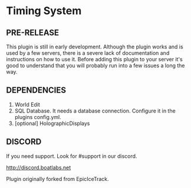 # Timing System

## PRE-RELEASE

This plugin is still in early development. Although the plugin works and is used by a few servers, there is a severe lack of documentation and instructions on how to use it. Before adding this plugin to your server it's good to understand that you will probably run into a few issues a long the way.

## DEPENDENCIES

1. World Edit
2. SQL Database. It needs a database connection. Configure it in the plugins config.yml.
3. [optional] HolographicDisplays



## DISCORD
If you need support. Look for #support in our discord.

http://discord.boatlabs.net

Plugin originally forked from EpicIceTrack.
